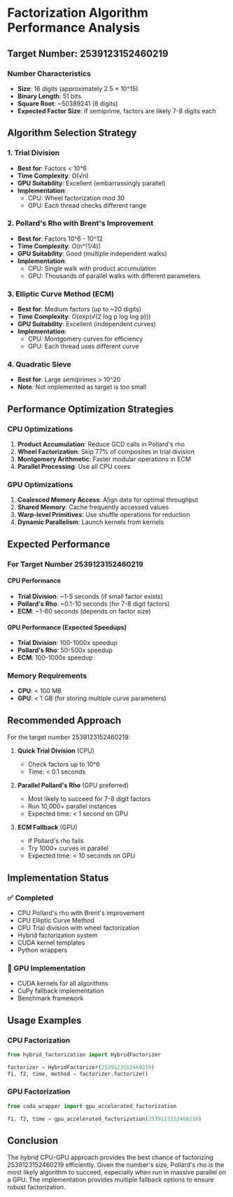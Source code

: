 # Factorization Algorithm Performance Analysis

## Target Number: 2539123152460219

### Number Characteristics
- **Size**: 16 digits (approximately 2.5 × 10^15)
- **Binary Length**: 51 bits
- **Square Root**: ~50389241 (8 digits)
- **Expected Factor Size**: If semiprime, factors are likely 7-8 digits each

## Algorithm Selection Strategy

### 1. **Trial Division**
- **Best for**: Factors < 10^6
- **Time Complexity**: O(√n)
- **GPU Suitability**: Excellent (embarrassingly parallel)
- **Implementation**: 
  - CPU: Wheel factorization mod 30
  - GPU: Each thread checks different range

### 2. **Pollard's Rho with Brent's Improvement**
- **Best for**: Factors 10^6 - 10^12
- **Time Complexity**: O(n^(1/4))
- **GPU Suitability**: Good (multiple independent walks)
- **Implementation**:
  - CPU: Single walk with product accumulation
  - GPU: Thousands of parallel walks with different parameters

### 3. **Elliptic Curve Method (ECM)**
- **Best for**: Medium factors (up to ~20 digits)
- **Time Complexity**: O(exp(√(2 log p log log p)))
- **GPU Suitability**: Excellent (independent curves)
- **Implementation**:
  - CPU: Montgomery curves for efficiency
  - GPU: Each thread uses different curve

### 4. **Quadratic Sieve**
- **Best for**: Large semiprimes > 10^20
- **Note**: Not implemented as target is too small

## Performance Optimization Strategies

### CPU Optimizations
1. **Product Accumulation**: Reduce GCD calls in Pollard's rho
2. **Wheel Factorization**: Skip 77% of composites in trial division
3. **Montgomery Arithmetic**: Faster modular operations in ECM
4. **Parallel Processing**: Use all CPU cores

### GPU Optimizations
1. **Coalesced Memory Access**: Align data for optimal throughput
2. **Shared Memory**: Cache frequently accessed values
3. **Warp-level Primitives**: Use shuffle operations for reduction
4. **Dynamic Parallelism**: Launch kernels from kernels

## Expected Performance

### For Target Number 2539123152460219

#### CPU Performance
- **Trial Division**: ~1-5 seconds (if small factor exists)
- **Pollard's Rho**: ~0.1-10 seconds (for 7-8 digit factors)
- **ECM**: ~1-60 seconds (depends on factor size)

#### GPU Performance (Expected Speedups)
- **Trial Division**: 100-1000x speedup
- **Pollard's Rho**: 50-500x speedup
- **ECM**: 100-1000x speedup

### Memory Requirements
- **CPU**: < 100 MB
- **GPU**: < 1 GB (for storing multiple curve parameters)

## Recommended Approach

For the target number 2539123152460219:

1. **Quick Trial Division** (CPU)
   - Check factors up to 10^6
   - Time: < 0.1 seconds

2. **Parallel Pollard's Rho** (GPU preferred)
   - Most likely to succeed for 7-8 digit factors
   - Run 10,000+ parallel instances
   - Expected time: < 1 second on GPU

3. **ECM Fallback** (GPU)
   - If Pollard's rho fails
   - Try 1000+ curves in parallel
   - Expected time: < 10 seconds on GPU

## Implementation Status

### ✅ Completed
- CPU Pollard's rho with Brent's improvement
- CPU Elliptic Curve Method
- CPU Trial division with wheel factorization
- Hybrid factorization system
- CUDA kernel templates
- Python wrappers

### 🔄 GPU Implementation
- CUDA kernels for all algorithms
- CuPy fallback implementation
- Benchmark framework

## Usage Examples

### CPU Factorization
```python
from hybrid_factorization import HybridFactorizer

factorizer = HybridFactorizer(2539123152460219)
f1, f2, time, method = factorizer.factorize()
```

### GPU Factorization
```python
from cuda_wrapper import gpu_accelerated_factorization

f1, f2, time = gpu_accelerated_factorization(2539123152460219)
```

## Conclusion

The hybrid CPU-GPU approach provides the best chance of factorizing 2539123152460219 efficiently. Given the number's size, Pollard's rho is the most likely algorithm to succeed, especially when run in massive parallel on a GPU. The implementation provides multiple fallback options to ensure robust factorization.